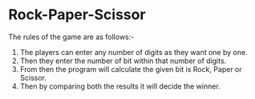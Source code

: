 # Rock-Paper-Scissor
The rules of the game are as follows:-
1. The players can enter any number of digits as they want one by one.
2. Then they enter the number of bit within that number of digits.
3. From then the program will calculate the given bit is Rock, Paper or
Scissor.
4. Then by comparing both the results it will decide the winner.
